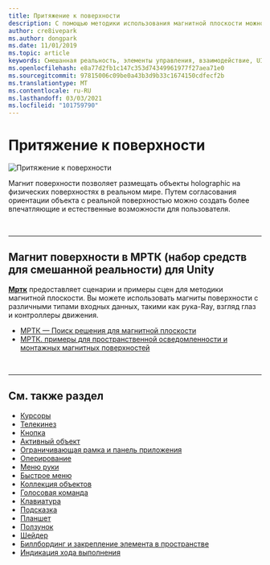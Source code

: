 ```yaml
---
title: Притяжение к поверхности
description: С помощью методики использования магнитной плоскости можно поместить объект holographic в реальную физическую поверхность.
author: cre8ivepark
ms.author: dongpark
ms.date: 11/01/2019
ms.topic: article
keywords: Смешанная реальность, элементы управления, взаимодействие, UI, UX, гарнитура смешанной реальности, гарнитура Windows Mixed Reality, гарнитура виртуальной реальности, HoloLens, МРТК, набор средств для смешанной реальности, магнит поверхности
ms.openlocfilehash: e8a77d2fb1c147c353d74349961977f27aea71e0
ms.sourcegitcommit: 97815006c09be0a43b3d9b33c1674150cdfecf2b
ms.translationtype: MT
ms.contentlocale: ru-RU
ms.lasthandoff: 03/03/2021
ms.locfileid: "101759790"
---
```

# <a name="surface-magnetism"></a>Притяжение к поверхности

![Притяжение к поверхности](images/MRTK_SurfaceMagnetism.gif)

Магнит поверхности позволяет размещать объекты holographic на физических поверхностях в реальном мире. Путем согласования ориентации объекта с реальной поверхностью можно создать более впечатляющие и естественные возможности для пользователя.

<br>

---

## <a name="surface-magnetism-in-mrtk-mixed-reality-toolkit-for-unity"></a>Магнит поверхности в МРТК (набор средств для смешанной реальности) для Unity

**[Мртк](https://github.com/Microsoft/MixedRealityToolkit-Unity)** предоставляет сценарии и примеры сцен для методики магнитной плоскости. Вы можете использовать магниты поверхности с различными типами входных данных, такими как рука-Ray, взгляд глаз и контроллеры движения.

* [МРТК — Поиск решения для магнитной плоскости](https://docs.microsoft.com/windows/mixed-reality/mrtk-docs/features/ux-building-blocks/solvers/solver.md#surfacemagnetism)
* [МРТК. примеры для пространственной осведомленности и монтажных магнитных поверхностей](https://github.com/microsoft/MixedRealityToolkit-Unity/blob/mrtk_development/Assets/MRTK/Examples/Demos/Solvers/Scenes/SurfaceMagnetismSpatialAwarenessExample.unity)

<br>

---

## <a name="see-also"></a>См. также раздел

* [Курсоры](cursors.md)
* [Телекинез](point-and-commit.md)
* [Кнопка](button.md)
* [Активный объект](interactable-object.md)
* [Ограничивающая рамка и панель приложения](app-bar-and-bounding-box.md)
* [Оперирование](direct-manipulation.md)
* [Меню руки](hand-menu.md)
* [Быстрое меню](near-menu.md)
* [Коллекция объектов](object-collection.md)
* [Голосовая команда](voice-input.md)
* [Клавиатура](keyboard.md)
* [Подсказка](tooltip.md)
* [Планшет](slate.md)
* [Ползунок](slider.md)
* [Шейдер](shader.md)
* [Биллбординг и закрепление элемента в пространстве](billboarding-and-tag-along.md)
* [Индикация хода выполнения](progress.md)
